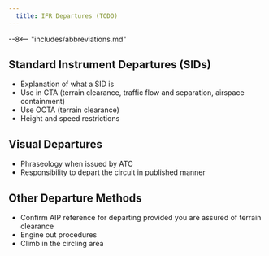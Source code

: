 ```yaml
---
  title: IFR Departures (TODO)
---
```


--8<-- "includes/abbreviations.md"

## Standard Instrument Departures (SIDs)
- Explanation of what a SID is
- Use in CTA (terrain clearance, traffic flow and separation, airspace containment)
- Use OCTA (terrain clearance)
- Height and speed restrictions

## Visual Departures
- Phraseology when issued by ATC
- Responsibility to depart the circuit in published manner

## Other Departure Methods
- Confirm AIP reference for departing provided you are assured of terrain clearance
- Engine out procedures
- Climb in the circling area
